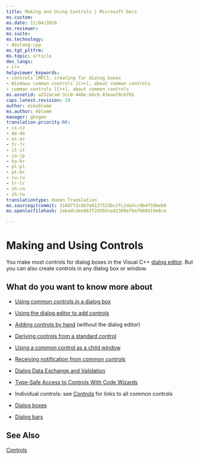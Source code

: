 ```yaml
---
title: Making and Using Controls | Microsoft Docs
ms.custom: 
ms.date: 11/04/2016
ms.reviewer: 
ms.suite: 
ms.technology:
- devlang-cpp
ms.tgt_pltfrm: 
ms.topic: article
dev_langs:
- C++
helpviewer_keywords:
- controls [MFC], creating for dialog boxes
- Windows common controls [C++], about common controls
- common controls [C++], about common controls
ms.assetid: a252acad-3cc0-440e-bbc6-43eaaf8cb7bb
caps.latest.revision: 10
author: mikeblome
ms.author: mblome
manager: ghogen
translation.priority.ht:
- cs-cz
- de-de
- es-es
- fr-fr
- it-it
- ja-jp
- ko-kr
- pl-pl
- pt-br
- ru-ru
- tr-tr
- zh-cn
- zh-tw
translationtype: Human Translation
ms.sourcegitcommit: 3168772cbb7e8127523bc2fc2da5cc9b4f59beb8
ms.openlocfilehash: 2abadcdee46ff2d302ced2389ef6ef088619e8ce

---
```

# Making and Using Controls
You make most controls for dialog boxes in the Visual C++ [dialog editor](../mfc/dialog-editor.md). But you can also create controls in any dialog box or window.  
  
## What do you want to know more about  
  
-   [Using common controls in a dialog box](../mfc/using-common-controls-in-a-dialog-box.md)  
  
-   [Using the dialog editor to add controls](../mfc/using-the-dialog-editor-to-add-controls.md)  
  
-   [Adding controls by hand](../mfc/adding-controls-by-hand.md) (without the dialog editor)  
  
-   [Deriving controls from a standard control](../mfc/deriving-controls-from-a-standard-control.md)  
  
-   [Using a common control as a child window](../mfc/using-a-common-control-as-a-child-window.md)  
  
-   [Receiving notification from common controls](../mfc/receiving-notification-from-common-controls.md)  
  
-   [Dialog Data Exchange and Validation](../mfc/dialog-data-exchange-and-validation.md)  
  
-   [Type-Safe Access to Controls With Code Wizards](../mfc/type-safe-access-to-controls-with-code-wizards.md)  
  
-   Individual controls: see [Controls](../mfc/controls-mfc.md) for links to all common controls  
  
-   [Dialog boxes](../mfc/dialog-boxes.md)  
  
-   [Dialog bars](../mfc/dialog-bars.md)  
  
## See Also  
 [Controls](../mfc/controls-mfc.md)




<!--HONumber=Jan17_HO2-->


